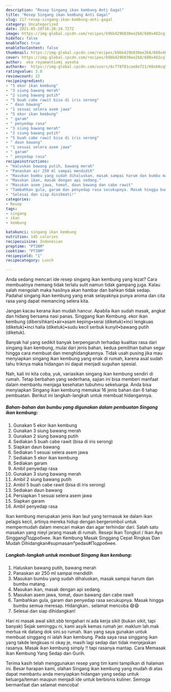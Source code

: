 ```yaml
---
description: "Resep Singang ikan kembung Anti Gagal"
title: "Resep Singang ikan kembung Anti Gagal"
slug: 217-resep-singang-ikan-kembung-anti-gagal
category: Uncategorized
date: 2021-05-28T16:28:24.727Z
image: https://img-global.cpcdn.com/recipes/b9bb429b030ee2b8/680x482cq70/singang-ikan-kembung-foto-resep-utama.jpg
hideToc: false
enableToc: true
enableTocContent: false
thumbnail: https://img-global.cpcdn.com/recipes/b9bb429b030ee2b8/680x482cq70/singang-ikan-kembung-foto-resep-utama.jpg
cover: https://img-global.cpcdn.com/recipes/b9bb429b030ee2b8/680x482cq70/singang-ikan-kembung-foto-resep-utama.jpg
author:  eka royamantiumi ayesha
authorAv:  https://img-global.cpcdn.com/users/6cf78f81cae8ef21/60x60cq50/avatar.jpg
ratingvalue: 3.8
reviewcount: 22
recipeingredient:
- "5 ekor ikan kembung"
- "3 siung bawang merah"
- "2 siung bawang putih"
- "5 buah cabe rawit bisa di iris serong"
- " daun bawang"
- "1 sesuai selera asem jawa"
- "5 ekor ikan kembung"
- " garam"
- " penyedap rasa"
- "3 siung bawang merah"
- "2 siung bawang putih"
- "5 buah cabe rawit bisa di iris serong"
- " daun bawang"
- "1 sesuai selera asem jawa"
- " garam"
- " penyedap rasa"
recipeinstructions:
- "Haluskan bawang putih, bawang merah"
- "Panaskan air 250 ml sampai mendidih"
- "Masukan bumbu yang sudah dihaluskan, masak sampai harum dan bumbu matang."
- "Masukan ikan, masak dengan api sedang."
- "Masukan asem jawa, tomat, daun bawang dan cabe rawit"
- "Tambahkan gula, garam dan penyedap rasa secukupnya. Masak hingga bumbu semua meresap. Hidangkan.. selamat mencoba 😄😄"
- "Selesai dan siap dinikmati!"
categories:
- Resep
tags:
- singang
- ikan
- kembung

katakunci: singang ikan kembung 
nutrition: 145 calories
recipecuisine: Indonesian
preptime: "PT38M"
cooktime: "PT39M"
recipeyield: "1"
recipecategory: Lunch

---
```



Anda sedang mencari ide resep singang ikan kembung yang lezat? Cara membuatnya memang tidak terlalu sulit namun tidak gampang juga. Kalau salah mengolah maka hasilnya akan hambar dan bahkan tidak sedap. Padahal singang ikan kembung yang enak selayaknya punya aroma dan cita rasa yang dapat memancing selera kita.


Jangan kacau kerana ikan mudah hancur. Apabila ikan sudah masak, angkat dan hidang bersama nasi panas. Singgang Ikan Kembung. ekor ikan kembung (dibersihkan)•air•asam keping•serai (diketuk)•inci lengkuas (diketuk)•inci halia (diketuk)•sudu kecil serbuk kunyit•bawang putih (diketuk).

Banyak hal yang sedikit banyak berpengaruh terhadap kualitas rasa dari singang ikan kembung, mulai dari jenis bahan, kedua pemilihan bahan segar hingga cara membuat dan menghidangkannya. Tidak usah pusing jika mau menyiapkan singang ikan kembung yang enak di rumah, karena asal sudah tahu triknya maka hidangan ini dapat menjadi suguhan spesial.


Nah, kali ini kita coba, yuk, variasikan singang ikan kembung sendiri di rumah. Tetap berbahan yang sederhana, sajian ini bisa memberi manfaat dalam membantu menjaga kesehatan tubuhmu sekeluarga. Anda bisa menyiapkan Singang ikan kembung memakai 16 jenis bahan dan 6 tahap pembuatan. Berikut ini langkah-langkah untuk membuat hidangannya.

<!--inarticleads1-->

##### Bahan-bahan dan bumbu yang digunakan dalam pembuatan Singang ikan kembung:

1. Gunakan 5 ekor ikan kembung
1. Gunakan 3 siung bawang merah
1. Gunakan 2 siung bawang putih
1. Sediakan 5 buah cabe rawit (bisa di iris serong)
1. Siapkan  daun bawang
1. Sediakan 1 sesuai selera asem jawa
1. Sediakan 5 ekor ikan kembung
1. Sediakan  garam
1. Ambil  penyedap rasa
1. Gunakan 3 siung bawang merah
1. Ambil 2 siung bawang putih
1. Ambil 5 buah cabe rawit (bisa di iris serong)
1. Sediakan  daun bawang
1. Persiapkan 1 sesuai selera asem jawa
1. Siapkan  garam
1. Ambil  penyedap rasa


Ikan kembung merupakan jenis ikan laut yang termasuk ke dalam ikan pelagis kecil, artinya mereka hidup dengan bergerombol untuk mempermudah dalam mencari makan dan agar terhindar dari. Salah satu masakan yang nieyl jarang masak di rumah. Resepi Ikan Tongkol / Ikan Ayo SinggangПодробнее. Ikan Kembung Masak Singgang Cepat Ringkas Dan Mudah Dihidangkan#supmasam²pedas#Подробнее. 

<!--inarticleads2-->

##### Langkah-langkah untuk membuat Singang ikan kembung:

1. Haluskan bawang putih, bawang merah
1. Panaskan air 250 ml sampai mendidih
1. Masukan bumbu yang sudah dihaluskan, masak sampai harum dan bumbu matang.
1. Masukan ikan, masak dengan api sedang.
1. Masukan asem jawa, tomat, daun bawang dan cabe rawit
1. Tambahkan gula, garam dan penyedap rasa secukupnya. Masak hingga bumbu semua meresap. Hidangkan.. selamat mencoba 😄😄
1. Selesai dan siap dihidangkan!

Hari ni masak awal sikit.sbb tengahari ni ada kerja sikit (bukan sikit, tapi banyak) Sejak seminggu ni, kami asyik kemas rumah jer. maklum lah.mak mertua nk datang dok sini.so rumah. Ikan yang saya gunakan untuk membuat singgang ni ialah ikan kembung. Pada saya rasa singgang ikan yang takde lengkuas ni okay je, masih lagi sedap dan tidak menjejaskan rasanya. Masak ikan kembung simply ‼ tapi rasanya mantap. Cara Memasak Ikan Kembung Yang Sedap dan Gurih. 

Terima kasih telah menggunakan resep yang tim kami tampilkan di halaman ini. Besar harapan kami, olahan Singang ikan kembung yang mudah di atas dapat membantu anda menyiapkan hidangan yang sedap untuk keluarga/teman maupun menjadi ide untuk berbisnis kuliner. Semoga bermanfaat dan selamat mencoba!
